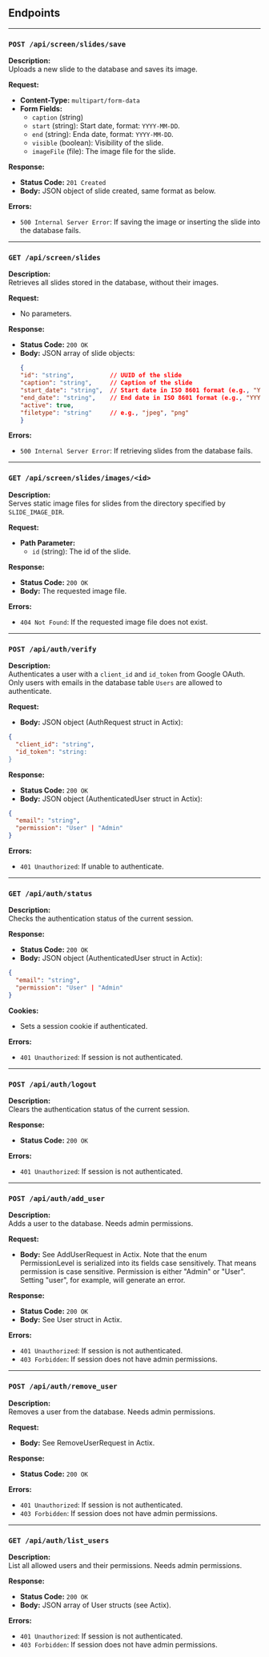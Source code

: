 ## Endpoints

---
### `POST /api/screen/slides/save`

**Description:**  
Uploads a new slide to the database and saves its image.

**Request:**  
- **Content-Type:** `multipart/form-data`
- **Form Fields:**
  - `caption` (string)
  - `start` (string): Start date, format: `YYYY-MM-DD`.
  - `end` (string): Enda date, format: `YYYY-MM-DD`.
  - `visible` (boolean): Visibility of the slide.
  - `imageFile` (file): The image file for the slide.

**Response:**  
- **Status Code:** `201 Created`
- **Body:** JSON object of slide created, same format as below.

**Errors:**  
- `500 Internal Server Error`: If saving the image or inserting the slide into the database fails.

---

### `GET /api/screen/slides`

**Description:**  
Retrieves all slides stored in the database, without their images.

**Request:**  
- No parameters.

**Response:**  
- **Status Code:** `200 OK`
- **Body:** JSON array of slide objects:
    ```json
  {
    "id": "string",          // UUID of the slide
    "caption": "string",     // Caption of the slide
    "start_date": "string",  // Start date in ISO 8601 format (e.g., "YYYY-MM-DDTHH:MM:SS")
    "end_date": "string",    // End date in ISO 8601 format (e.g., "YYYY-MM-DDTHH:MM:SS")
    "active": true,          
    "filetype": "string"     // e.g., "jpeg", "png"
  }
    ```

**Errors:**  
- `500 Internal Server Error`: If retrieving slides from the database fails.

---

### `GET /api/screen/slides/images/<id>`

**Description:**  
Serves static image files for slides from the directory specified by `SLIDE_IMAGE_DIR`.

**Request:**  
- **Path Parameter:**
  - `id` (string): The id of the slide.

**Response:**  
- **Status Code:** `200 OK`
- **Body:** The requested image file.

**Errors:**  
- `404 Not Found`: If the requested image file does not exist.

---
### `POST /api/auth/verify`

**Description:**  
Authenticates a user with a `client_id` and `id_token` from Google OAuth. Only users with emails in the database table `Users` are allowed to authenticate.

**Request:**  
- **Body:** JSON object (AuthRequest struct in Actix):
```json
{
  "client_id": "string",
  "id_token": "string:
}
```

**Response:**  
- **Status Code:** `200 OK`
- **Body:** JSON object (AuthenticatedUser struct in Actix):
```json
{
  "email": "string",
  "permission": "User" | "Admin"
}
```

**Errors:**  
- `401 Unauthorized`: If unable to authenticate.

---
### `GET /api/auth/status`

**Description:**  
Checks the authentication status of the current session.

**Response:**  
- **Status Code:** `200 OK`
- **Body:** JSON object (AuthenticatedUser struct in Actix):
```json
{
  "email": "string",
  "permission": "User" | "Admin"
}
```
**Cookies:**
- Sets a session cookie if authenticated.


**Errors:**  
- `401 Unauthorized`: If session is not authenticated.

---
### `POST /api/auth/logout`

**Description:**  
Clears the authentication status of the current session.

**Response:**  
- **Status Code:** `200 OK`

**Errors:**  
- `401 Unauthorized`: If session is not authenticated.

---
### `POST /api/auth/add_user`

**Description:**  
Adds a user to the database. Needs admin permissions.

**Request:**
- **Body:** See AddUserRequest in Actix. Note that the enum PermissionLevel is serialized into its fields case sensitively. That means permission is case sensitive. Permission is either "Admin" or "User". Setting "user", for example, will generate an error. 

**Response:**  
- **Status Code:** `200 OK`
- **Body:** See User struct in Actix.

**Errors:**  
- `401 Unauthorized`: If session is not authenticated.
- `403 Forbidden`: If session does not have admin permissions.

---
### `POST /api/auth/remove_user`

**Description:**  
Removes a user from the database. Needs admin permissions.

**Request:**
- **Body:** See RemoveUserRequest in Actix.

**Response:**  
- **Status Code:** `200 OK`

**Errors:**  
- `401 Unauthorized`: If session is not authenticated.
- `403 Forbidden`: If session does not have admin permissions.

---
### `GET /api/auth/list_users`

**Description:**  
List all allowed users and their permissions. Needs admin permissions.

**Response:**  
- **Status Code:** `200 OK`
- **Body:** JSON array of User structs (see Actix).

**Errors:**  
- `401 Unauthorized`: If session is not authenticated.
- `403 Forbidden`: If session does not have admin permissions.
